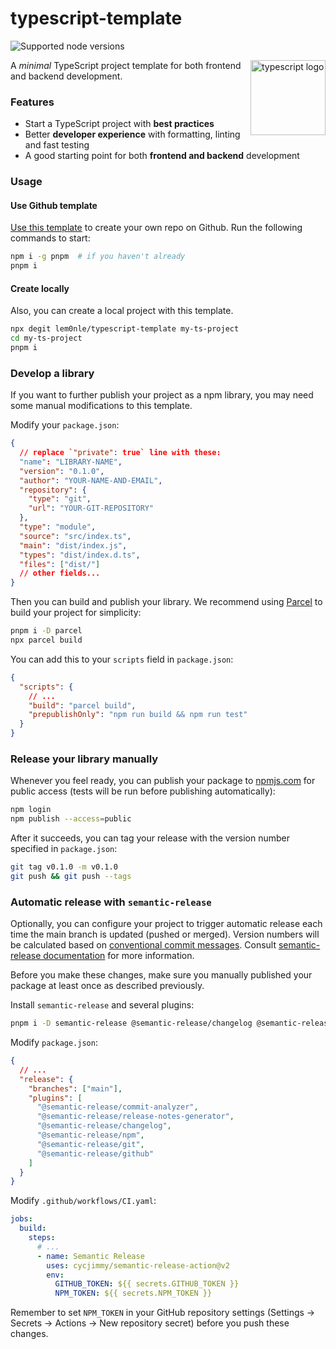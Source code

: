 # typescript-template

![Supported node versions](https://img.shields.io/node/v/husky)

<img align="right" src="https://upload.wikimedia.org/wikipedia/commons/thumb/4/4c/Typescript_logo_2020.svg/1200px-Typescript_logo_2020.svg.png" height="120px" alt="typescript logo">

A _minimal_ TypeScript project template for both frontend and backend development.

### Features

- Start a TypeScript project with **best practices**
- Better **developer experience** with formatting, linting and fast testing
- A good starting point for both **frontend and backend** development

### Usage

#### Use Github template

[Use this template](https://github.com/lem0nle/typescript-template/generate) to create your own repo on Github. Run the following commands to start:

```bash
npm i -g pnpm  # if you haven't already
pnpm i
```

#### Create locally

Also, you can create a local project with this template.

```bash
npx degit lem0nle/typescript-template my-ts-project
cd my-ts-project
pnpm i
```

### Develop a library

If you want to further publish your project as a npm library, you may need some manual modifications to this template.

Modify your `package.json`:

```json
{
  // replace `"private": true` line with these:
  "name": "LIBRARY-NAME",
  "version": "0.1.0",
  "author": "YOUR-NAME-AND-EMAIL",
  "repository": {
    "type": "git",
    "url": "YOUR-GIT-REPOSITORY"
  },
  "type": "module",
  "source": "src/index.ts",
  "main": "dist/index.js",
  "types": "dist/index.d.ts",
  "files": ["dist/"]
  // other fields...
}
```

Then you can build and publish your library. We recommend using [Parcel](https://parceljs.org/getting-started/library/) to build your project for simplicity:

```bash
pnpm i -D parcel
npx parcel build
```

You can add this to your `scripts` field in `package.json`:

```json
{
  "scripts": {
    // ...
    "build": "parcel build",
    "prepublishOnly": "npm run build && npm run test"
  }
}
```

### Release your library manually

Whenever you feel ready, you can publish your package to [npmjs.com](https://npmjs.com) for public access (tests will be run before publishing automatically):

```bash
npm login
npm publish --access=public
```

After it succeeds, you can tag your release with the version number specified in `package.json`:

```bash
git tag v0.1.0 -m v0.1.0
git push && git push --tags
```

### Automatic release with `semantic-release`

Optionally, you can configure your project to trigger automatic release each time the main branch is updated (pushed or merged). Version numbers will be calculated based on [conventional commit messages](https://www.conventionalcommits.org/en/v1.0.0/). Consult [semantic-release documentation](https://github.com/semantic-release/semantic-release) for more information.

Before you make these changes, make sure you manually published your package at least once as described previously.

Install `semantic-release` and several plugins:

```bash
pnpm i -D semantic-release @semantic-release/changelog @semantic-release/git
```

Modify `package.json`:

```json
{
  // ...
  "release": {
    "branches": ["main"],
    "plugins": [
      "@semantic-release/commit-analyzer",
      "@semantic-release/release-notes-generator",
      "@semantic-release/changelog",
      "@semantic-release/npm",
      "@semantic-release/git",
      "@semantic-release/github"
    ]
  }
}
```

Modify `.github/workflows/CI.yaml`:

```yaml
jobs:
  build:
    steps:
      # ...
      - name: Semantic Release
        uses: cycjimmy/semantic-release-action@v2
        env:
          GITHUB_TOKEN: ${{ secrets.GITHUB_TOKEN }}
          NPM_TOKEN: ${{ secrets.NPM_TOKEN }}
```

Remember to set `NPM_TOKEN` in your GitHub repository settings (Settings -> Secrets -> Actions -> New repository secret) before you push these changes.
